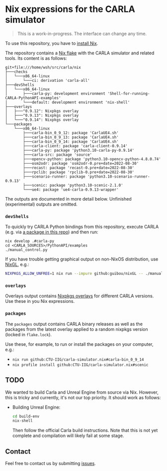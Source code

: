 # Nix expressions for the CARLA simulator

> This is a work-in-progress. The interface can change any time.

To use this repository, you have to [install Nix][].

The repository contains a [Nix flake][] with the CARLA simulator and
related tools. Its content is as follows:

<!-- `$ nix flake show` -->
```
git+file:///home/wsh/src/carla/nix
├───checks
│   └───x86_64-linux
│       └───ci: derivation 'carla-all'
├───devShells
│   └───x86_64-linux
│       ├───carla-py: development environment 'Shell-for-running-CARLA-PythonAPI-examples'
│       └───default: development environment 'nix-shell'
├───overlays
│   ├───"0.9.12": Nixpkgs overlay
│   ├───"0.9.13": Nixpkgs overlay
│   └───"0.9.14": Nixpkgs overlay
└───packages
    └───x86_64-linux
        ├───carla-bin_0_9_12: package 'CarlaUE4.sh'
        ├───carla-bin_0_9_13: package 'CarlaUE4.sh'
        ├───carla-bin_0_9_14: package 'CarlaUE4.sh'
        ├───carla-client: package 'carla-client-0.9.14'
        ├───carla-py: package 'python3.10-carla-py-0.9.14'
        ├───carla-src: package 'source'
        ├───opencv-python: package 'python3.10-opencv-python-4.8.0.74'
        ├───osm2odr: package 'osm2odr-0.pre+date=2022-08-30'
        ├───recast: package 'recast-0.pre+date=2022-08-30'
        ├───rpclib: package 'rpclib-0.pre+date=2022-08-30'
        ├───scenario-runner: package 'python3.10-scenario-runner-0.9.13'
        ├───scenic: package 'python3.10-scenic-2.1.0'
        └───ue4: package 'ue4-carla-0.9.13-wrapper'
```

The outputs are documented in more detail below. Unfinished
(experimental) outputs are omitted.

### `devShells`

To quickly try CARLA Python bindings from this repository, execute
CARLA (e.g. via [a package in this repo](#packages)) and then run:

    nix develop .#carla-py
    cd <CARLA_SOURCES>/PythonAPI/examples
    ./manual_control.py

If you have trouble getting graphical output on non-NixOS
distribution, use [NixGL][], e.g.:

```sh
NIXPKGS_ALLOW_UNFREE=1 nix run --impure github:guibou/nixGL -- ./manual_control.py
```

[NixGL]: https://github.com/guibou/nixGL

### `overlays`

Overlays output contains [Nixpkgs overlays][] for different CARLA
versions. Use these in you Nix expressions.

### `packages`

The `packages` output contains CARLA binary releases as well as the
packages from the latest overlay applied to a random nixpkgs version
(locked in `flake.lock`).

Use these, for example, to run or install the packages on your
computer, e.g.:

- `nix run github:CTU-IIG/carla-simulator.nix#carla-bin_0_9_14`
- `nix profile install github:CTU-IIG/carla-simulator.nix#scenic`

## TODO

We wanted to build Carla and Unreal Engine from source via Nix.
However, this is tricky and currently, it's not our top priority.
It should work as follows:

- Building Unreal Engine:

  ```sh
  cd build-env
  nix-shell
  ```

  Then follow the official Carla build instructions. Note that this is
  not yet complete and compilation will likely fail at some stage.


## Contact

Feel free to contact us by submitting [issues][].

[install Nix]: https://nixos.org/download.html#download-nix
[Nix flake]: https://nixos.wiki/wiki/Flakes
[Scenic]: https://github.com/BerkeleyLearnVerify/Scenic
[Nixpkgs overlays]: https://nixos.wiki/wiki/Overlays
[issues]: https://github.com/CTU-IIG/carla-simulator.nix/issues

<!-- Local Variables: -->
<!-- compile-command: "mdsh" -->
<!-- End: -->

